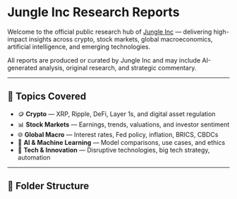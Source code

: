 # Jungle Inc Research Reports

Welcome to the official public research hub of [Jungle Inc](https://www.youtube.com/@jungleinc) — delivering high-impact insights across crypto, stock markets, global macroeconomics, artificial intelligence, and emerging technologies.

All reports are produced or curated by Jungle Inc and may include AI-generated analysis, original research, and strategic commentary.

---

## 🧠 Topics Covered

- 🪙 **Crypto** — XRP, Ripple, DeFi, Layer 1s, and digital asset regulation
- 📊 **Stock Markets** — Earnings, trends, valuations, and investor sentiment
- 🌐 **Global Macro** — Interest rates, Fed policy, inflation, BRICS, CBDCs
- 🤖 **AI & Machine Learning** — Model comparisons, use cases, and ethics
- 🧪 **Tech & Innovation** — Disruptive technologies, big tech strategy, automation

---

## 📁 Folder Structure

